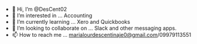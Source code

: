 - 👋 Hi, I’m @DesCent02
- 👀 I’m interested in ... Accounting
- 🌱 I’m currently learning ... Xero and Quickbooks
- 💞️ I’m looking to collaborate on ... Slack and other messaging apps.
- 📫 How to reach me ... marialourdescentinaje0@gmail.com/09979113551

<!---
DesCent02/DesCent02 is a ✨ special ✨ repository because its `README.md` (this file) appears on your GitHub profile.
You can click the Preview link to take a look at your changes.
--->
